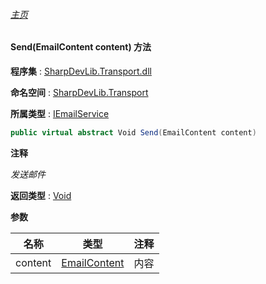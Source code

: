 ###### [主页](./Index.md "主页")

#### Send(EmailContent content) 方法

**程序集** : [SharpDevLib.Transport.dll](./SharpDevLib.Transport.assembly.md "SharpDevLib.Transport.dll")

**命名空间** : [SharpDevLib.Transport](./SharpDevLib.Transport.namespace.md "SharpDevLib.Transport")

**所属类型** : [IEmailService](./SharpDevLib.Transport.IEmailService.md "IEmailService")

``` csharp
public virtual abstract Void Send(EmailContent content)
```

**注释**

*发送邮件*



**返回类型** : [Void](https://learn.microsoft.com/en-us/dotnet/api/system.void "Void")


**参数**

|名称|类型|注释|
|---|---|---|
|content|[EmailContent](./SharpDevLib.Transport.EmailContent.md "EmailContent")|内容|


